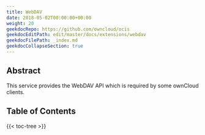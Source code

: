 ```yaml
---
title: WebDAV
date: 2018-05-02T00:00:00+00:00
weight: 20
geekdocRepo: https://github.com/owncloud/ocis
geekdocEditPath: edit/master/docs/extensions/webdav
geekdocFilePath: _index.md
geekdocCollapseSection: true
---
```


## Abstract

This service provides the WebDAV API which is required by some ownCloud clients.


## Table of Contents

{{< toc-tree >}}
